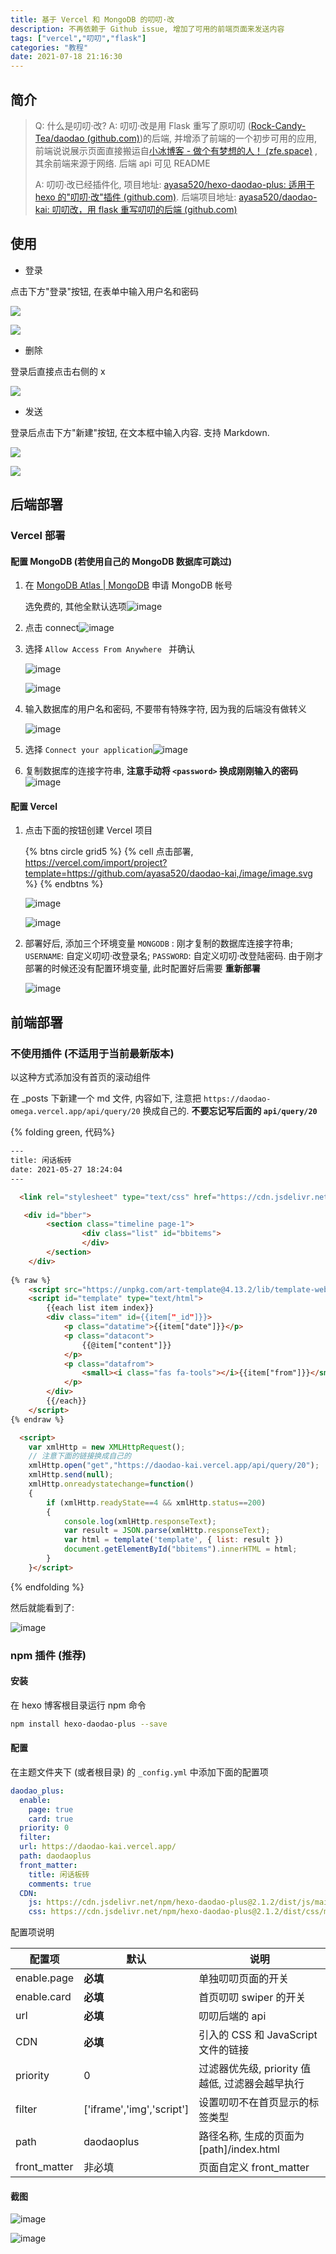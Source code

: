 ```yaml
---
title: 基于 Vercel 和 MongoDB 的叨叨·改
description: 不再依赖于 Github issue, 增加了可用的前端页面来发送内容
tags: ["vercel","叨叨","flask"]
categories: "教程"
date: 2021-07-18 21:16:30
---
```

## 简介

>Q: 什么是叨叨·改?
>A: 叨叨·改是用 Flask 重写了原叨叨 ([Rock-Candy-Tea/daodao (github.com)](https://github.com/Rock-Candy-Tea/daodao))的后端, 并增添了前端的一个初步可用的应用, 前端说说展示页面直接搬运自[小冰博客 - 做个有梦想的人！ (zfe.space)](https://zfe.space/) , 其余前端来源于网络. 后端 api 可见 README
>
>A: 叨叨·改已经插件化, 项目地址: [ayasa520/hexo-daodao-plus: 适用于 hexo 的"叨叨·改"插件 (github.com)](https://github.com/ayasa520/hexo-daodao-plus). 后端项目地址: [ayasa520/daodao-kai: 叨叨改，用 flask 重写叨叨的后端 (github.com)](https://github.com/ayasa520/daodao-kai)

## 使用

- 登录

点击下方"登录"按钮, 在表单中输入用户名和密码

![](https://onedrive.bilibilianime.com/e55T/image/Snipaste_2021-08-03_21-15-27.png)

![](https://onedrive.bilibilianime.com/e55T/image/Snipaste_2021-08-03_21-16-38.png)

- 删除

登录后直接点击右侧的 x

![](https://onedrive.bilibilianime.com/e55T/image/Snipaste_2021-08-03_21-09-31.png)

- 发送

登录后点击下方"新建"按钮, 在文本框中输入内容. 支持 Markdown.

![](https://onedrive.bilibilianime.com/e55T/image/Snipaste_2021-08-03_21-12-27.png)

![](https://onedrive.bilibilianime.com/e55T/image/Snipaste_2021-08-03_21-12-39.png)

## 后端部署

### Vercel 部署

#### 配置 MongoDB (若使用自己的 MongoDB 数据库可跳过)

1. 在 [MongoDB Atlas | MongoDB](https://www.mongodb.com/cloud/atlas/register) 申请 MongoDB 帐号

   选免费的, 其他全默认选项![image](https://unpkg.zhimg.com/rikka-os@1.0.3/img/7f02ecd79beb8edbf548f18e1c1b0896.png)

1. 点击 connect![image](https://unpkg.zhimg.com/rikka-os@1.0.3/img/bfbc7980d4f8f6f80fd15f8a51d65100.png)

1. 选择 `Allow Access From Anywhere ` 并确认

   ![image](https://unpkg.zhimg.com/rikka-os@1.0.3/img/ed561893c173a331c2e2b43fec082179.png)

   ![image](https://unpkg.zhimg.com/rikka-os@1.0.3/img/57ab88e29758199532e92a1a2e666d51.png)

1. 输入数据库的用户名和密码, 不要带有特殊字符, 因为我的后端没有做转义

   ![image](https://unpkg.zhimg.com/rikka-os@1.0.3/img/ab4e876949ec84be0dac7474991bb782.png) 

1. 选择 `Connect your application`![image](https://unpkg.zhimg.com/rikka-os@1.0.3/img/a87a877734d4a5d99b9c34cff06ed9c6.png)

6. 复制数据库的连接字符串, **注意手动将 `<password>` 换成刚刚输入的密码**![image](https://unpkg.zhimg.com/rikka-os@1.0.3/img/6389c289443f4af0fdc00ab64fb2e4d9.png)

#### 配置 Vercel

1. 点击下面的按钮创建 Vercel 项目

   {% btns circle grid5 %}
   {% cell 点击部署, https://vercel.com/import/project?template=https://github.com/ayasa520/daodao-kai,/image/image.svg %}
   {% endbtns %}

   ![image](https://unpkg.zhimg.com/rikka-os@1.0.3/img/079a98929983abc78d1f3089e0dfd47a.png)

   ![image](https://unpkg.zhimg.com/rikka-os@1.0.3/img/c1d708feeacb44a67069694dd8ea022e.png)

1. 部署好后, 添加三个环境变量 `MONGODB` : 刚才复制的数据库连接字符串; `USERNAME`: 自定义叨叨·改登录名; `PASSWORD`: 自定义叨叨·改登陆密码. 由于刚才部署的时候还没有配置环境变量, 此时配置好后需要 **重新部署**

   ![image](https://unpkg.zhimg.com/rikka-os@1.0.3/img/cd0db9b6fda534a1e2c351098271b46a.png)

## 前端部署

### 不使用插件 (不适用于当前最新版本)

以这种方式添加没有首页的滚动组件


在 _posts 下新建一个 md 文件, 内容如下, 注意把 `https://daodao-omega.vercel.app/api/query/20` 换成自己的. **不要忘记写后面的 `api/query/20`** 

{% folding green, 代码%}
```html
---
title: 闲话板砖
date: 2021-05-27 18:24:04
---

  <link rel="stylesheet" type="text/css" href="https://cdn.jsdelivr.net/gh/ayasa520/daodao-kai@main/static/css/index.css" />

   <div id="bber">
        <section class="timeline page-1">
                <div class="list" id="bbitems">
                </div>
        </section>
    </div>
    
{% raw %}
    <script src="https://unpkg.com/art-template@4.13.2/lib/template-web.js"></script>
    <script id="template" type="text/html">
        {{each list item index}}
        <div class="item" id={{item["_id"]}}>
            <p class="datatime">{{item["date"]}}</p>
            <p class="datacont">
                {{@item["content"]}}
            </p>
            <p class="datafrom">
                <small><i class="fas fa-tools"></i>{{item["from"]}}</small>
            </p>
        </div>
        {{/each}}
    </script>
{% endraw %}

  <script>
    var xmlHttp = new XMLHttpRequest();
    // 注意下面的链接换成自己的
    xmlHttp.open("get","https://daodao-kai.vercel.app/api/query/20");
    xmlHttp.send(null);
    xmlHttp.onreadystatechange=function()
    {
        if (xmlHttp.readyState==4 && xmlHttp.status==200)
        {
            console.log(xmlHttp.responseText);
            var result = JSON.parse(xmlHttp.responseText);
            var html = template('template', { list: result })
            document.getElementById("bbitems").innerHTML = html;
        }
    }</script>
```
{% endfolding %}

然后就能看到了:

![image](https://unpkg.zhimg.com/rikka-os@1.0.3/img/f3d51a5a94b4e167afb84e1c63c43f5d.png)

### npm 插件 (推荐)

#### 安装

在 hexo 博客根目录运行 npm 命令

```bash
npm install hexo-daodao-plus --save
```

#### 配置

在主题文件夹下 (或者根目录) 的 `_config.yml` 中添加下面的配置项

```yml
daodao_plus:
  enable: 
    page: true
    card: true
  priority: 0
  filter: 
  url: https://daodao-kai.vercel.app/
  path: daodaoplus 
  front_matter: 
    title: 闲话板砖
    comments: true
  CDN: 
    js: https://cdn.jsdelivr.net/npm/hexo-daodao-plus@2.1.2/dist/js/main.js
    css: https://cdn.jsdelivr.net/npm/hexo-daodao-plus@2.1.2/dist/css/main.css
```

配置项说明

| 配置项       | 默认                      | 说明                                            |
| ------------ | ------------------------- | ----------------------------------------------- |
| enable.page  | **必填**                  | 单独叨叨页面的开关                              |
| enable.card  | **必填**                  | 首页叨叨 swiper 的开关                          |
| url          | **必填**                  | 叨叨后端的 api                                  |
| CDN          | **必填**                  | 引入的 CSS 和 JavaScript 文件的链接             |
| priority     | 0                         | 过滤器优先级, priority 值越低, 过滤器会越早执行 |
| filter       | ['iframe','img','script'] | 设置叨叨不在首页显示的标签类型                  |
| path         | daodaoplus                | 路径名称, 生成的页面为 [path]/index.html        |
| front_matter | 非必填                    | 页面自定义 front_matter                         |

#### 截图

![image](https://unpkg.zhimg.com/rikka-os@1.0.3/img/0469b9627d2384e678b0a72872f0e0f0.png)

![image](https://unpkg.zhimg.com/rikka-os@1.0.3/img/3c049c61ec20f85ec6b29ba9275b5161.png)